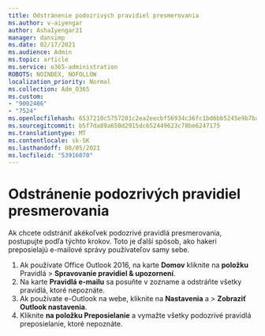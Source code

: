 ```yaml
---
title: Odstránenie podozrivých pravidiel presmerovania
ms.author: v-aiyengar
author: AshaIyengar21
manager: dansimp
ms.date: 02/17/2021
ms.audience: Admin
ms.topic: article
ms.service: o365-administration
ROBOTS: NOINDEX, NOFOLLOW
localization_priority: Normal
ms.collection: Adm_O365
ms.custom:
- "9002486"
- "7524"
ms.openlocfilehash: 6537210c5757201c2ea2eecbf56934c36fc1bd6bb5245e9b7ba3c445f88d7dbe
ms.sourcegitcommit: b5f7da89a650d2915dc652449623c78be6247175
ms.translationtype: MT
ms.contentlocale: sk-SK
ms.lasthandoff: 08/05/2021
ms.locfileid: "53916070"
---
```

# <a name="remove-suspicious-forwarding-rules"></a>Odstránenie podozrivých pravidiel presmerovania

Ak chcete odstrániť akékoľvek podozrivé pravidlá presmerovania, postupujte podľa týchto krokov. Toto je ďalší spôsob, ako hakeri preposielajú e-mailové správy používateľov samy sebe.

1. Ak používate Office Outlook 2016, na karte **Domov** kliknite na **položku** Pravidlá  >  **Spravovanie pravidiel & upozornení**. 
1. Na karte **Pravidlá e-mailu** sa posuňte v zozname a odstráňte všetky pravidlá, ktoré nepoznáte.
1. Ak používate e-Outlook na webe, kliknite na **Nastavenia** a > **Zobraziť Outlook nastavenia**.
1. Kliknite **na položku Preposielanie** a vymažte všetky podozrivé pravidlá preposielanie, ktoré nepoznáte.
